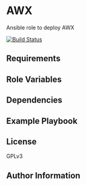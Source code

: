 
AWX
=======

Ansible role to deploy AWX

[![Build Status](https://travis-ci.org/integr8/ansible-role-awx.svg?branch=development)](https://travis-ci.org/integr8/ansible-role-awx)

Requirements
------------

Role Variables
--------------

Dependencies
------------

Example Playbook
----------------

License
-------

GPLv3

Author Information
------------------


